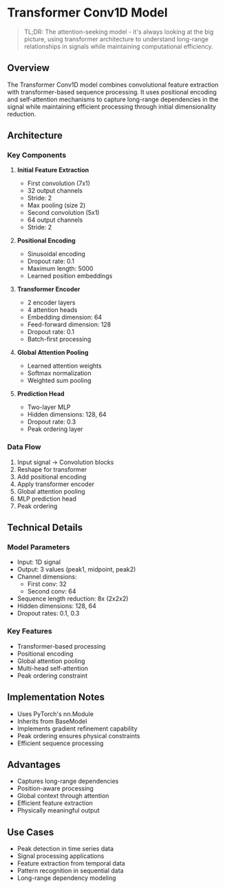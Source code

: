 # Transformer Conv1D Model

> TL;DR: The attention-seeking model - it's always looking at the big picture, using transformer architecture to understand long-range relationships in signals while maintaining computational efficiency.

## Overview
The Transformer Conv1D model combines convolutional feature extraction with transformer-based sequence processing. It uses positional encoding and self-attention mechanisms to capture long-range dependencies in the signal while maintaining efficient processing through initial dimensionality reduction.

## Architecture

### Key Components
1. **Initial Feature Extraction**
   - First convolution (7x1)
   - 32 output channels
   - Stride: 2
   - Max pooling (size 2)
   - Second convolution (5x1)
   - 64 output channels
   - Stride: 2

2. **Positional Encoding**
   - Sinusoidal encoding
   - Dropout rate: 0.1
   - Maximum length: 5000
   - Learned position embeddings

3. **Transformer Encoder**
   - 2 encoder layers
   - 4 attention heads
   - Embedding dimension: 64
   - Feed-forward dimension: 128
   - Dropout rate: 0.1
   - Batch-first processing

4. **Global Attention Pooling**
   - Learned attention weights
   - Softmax normalization
   - Weighted sum pooling

5. **Prediction Head**
   - Two-layer MLP
   - Hidden dimensions: 128, 64
   - Dropout rate: 0.3
   - Peak ordering layer

### Data Flow
1. Input signal → Convolution blocks
2. Reshape for transformer
3. Add positional encoding
4. Apply transformer encoder
5. Global attention pooling
6. MLP prediction head
7. Peak ordering

## Technical Details

### Model Parameters
- Input: 1D signal
- Output: 3 values (peak1, midpoint, peak2)
- Channel dimensions:
  - First conv: 32
  - Second conv: 64
- Sequence length reduction: 8x (2x2x2)
- Hidden dimensions: 128, 64
- Dropout rates: 0.1, 0.3

### Key Features
- Transformer-based processing
- Positional encoding
- Global attention pooling
- Multi-head self-attention
- Peak ordering constraint

## Implementation Notes
- Uses PyTorch's nn.Module
- Inherits from BaseModel
- Implements gradient refinement capability
- Peak ordering ensures physical constraints
- Efficient sequence processing

## Advantages
- Captures long-range dependencies
- Position-aware processing
- Global context through attention
- Efficient feature extraction
- Physically meaningful output

## Use Cases
- Peak detection in time series data
- Signal processing applications
- Feature extraction from temporal data
- Pattern recognition in sequential data
- Long-range dependency modeling 